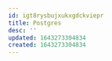 ```yaml
---
id: igt8rysbujxukxgdckviepr
title: Postgres
desc: ''
updated: 1643273304834
created: 1643273304834
---
```



